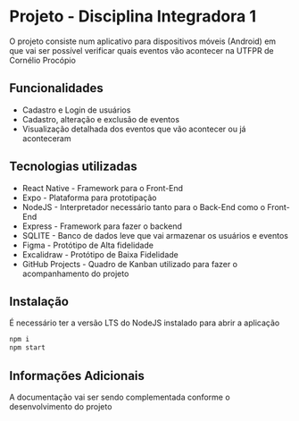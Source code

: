 # Projeto - Disciplina Integradora 1

O projeto consiste num aplicativo para dispositivos móveis (Android) em que vai ser possível verificar quais eventos vão acontecer na UTFPR de Cornélio Procópio

## Funcionalidades

- Cadastro e Login de usuários
- Cadastro, alteração e exclusão de eventos
- Visualização detalhada dos eventos que vão acontecer ou já aconteceram

## Tecnologias utilizadas

- React Native - Framework para o Front-End
- Expo - Plataforma para prototipação
- NodeJS - Interpretador necessário tanto para o Back-End como o Front-End
- Express - Framework para fazer o backend
- SQLITE - Banco de dados leve que vai armazenar os usuários e eventos
- Figma - Protótipo de Alta fidelidade
- Excalidraw - Protótipo de Baixa Fidelidade
- GitHub Projects - Quadro de Kanban utilizado para fazer o acompanhamento do projeto

## Instalação

É necessário ter a versão LTS do NodeJS instalado para abrir a aplicação

```sh
npm i
npm start
```

## Informações Adicionais
A documentação vai ser sendo complementada conforme o desenvolvimento do projeto
